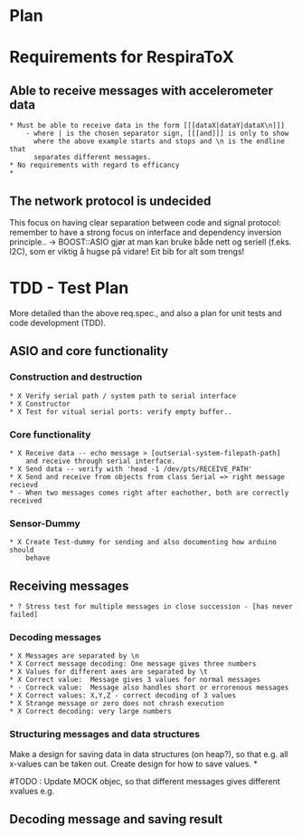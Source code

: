 Plan
=====

Requirements for RespiraToX
================================================
Able to receive messages with accelerometer data
------------------------------------------------
    * Must be able to receive data in the form [[[dataX|dataY|dataX\n]]]
        - where | is the chosen separator sign, [[[and]]] is only to show
          where the above example starts and stops and \n is the endline that
          separates different messages.
    * No requirements with regard to efficancy
    * 
The network protocol is undecided
------------------------------------------------
This focus on having clear separation between code and signal protocol:
remember to have a strong focus on interface and dependency inversion principle..
-> BOOST::ASIO gjør at man kan bruke både nett og seriell (f.eks. I2C), som er
viktig å hugse på vidare! Eit bib for alt som trengs!


TDD - Test Plan
================================================
More detailed than the above req.spec., and also a plan for unit tests and
code development (TDD). 

ASIO and core functionality
---------------------------
### Construction and destruction
    * X Verify serial path / system path to serial interface
    * X Constructor
    * X Test for vitual serial ports: verify empty buffer..
### Core functionality
    * X Receive data -- echo message > [outserial-system-filepath-path]
        and receive through serial interface.
    * X Send data -- verify with 'head -1 /dev/pts/RECEIVE_PATH'
    * X Send and receive from objects from class Serial => right message recievd
    * - When two messages comes right after eachother, both are correctly received
### Sensor-Dummy
    * X Create Test-dummy for sending and also documenting how arduino should
        behave
## Receiving messages
    * ? Stress test for multiple messages in close succession - [has never failed]
### Decoding messages
    * X Messages are separated by \n
    * X Correct message decoding: One message gives three numbers
    * X Values for different axes are separated by \t
    * X Correct value:  Message gives 3 values for normal messages
    * - Correck value:  Message also handles short or errorenous messages
    * X Correct values: X,Y,Z - correct decoding of 3 values
    * X Strange message or zero does not chrash execution
    * X Correct decoding: very large numbers
### Structuring messages and data structures
Make a design for saving data in data structures (on heap?), so that e.g. all
x-values can be taken out. Create design for how to save values.
    * 

#TODO : Update MOCK objec, so that different messages gives different xvalues e.g.


Decoding message and saving result
------------------------------------------------
